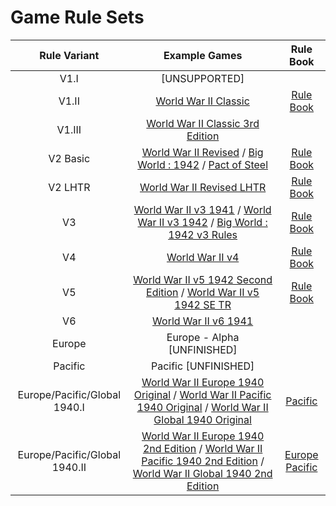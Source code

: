 # Game Rule Sets

| Rule Variant  | Example Games | Rule Book |
|:-------------:|:----------------:|:----------------:|
| V1.I | [UNSUPPORTED] |
| V1.II | [World War II Classic](https://github.com/triplea-maps/world_war_ii_classic/blob/master/map/games/classic.xml) | [Rule Book](https://www.axisandallies.org/wp-content/uploads/2011/12/Axis-Allies-2nd-Edition.pdf)
| V1.III | [World War II Classic 3rd Edition](https://github.com/triplea-maps/world_war_ii_classic/blob/master/map/games/classic_3rd_edition.xml) |
| V2 Basic | [World War II Revised](https://github.com/triplea-maps/world_war_ii_revised/blob/master/map/games/ww2v2.xml) / [Big World : 1942](https://github.com/triplea-maps/big_world/blob/master/map/games/big_world_1942.xml) / [Pact of Steel](https://github.com/triplea-maps/the_pact_of_steel/blob/master/map/games/pact_of_steel_2.xml) | [Rule Book](https://www.axisandallies.org/wp-content/uploads/2011/12/Axis-Allies-Revised-pdf-232x300.jpg)
| V2 LHTR | [World War II Revised LHTR](https://github.com/triplea-maps/world_war_ii_revised/blob/master/map/games/lhtr.xml) | [Rule Book](https://www.axisandallies.org/wp-content/uploads/AAR_LHTR_v2.0.pdf)
| V3 | [World War II v3 1941](https://github.com/triplea-maps/world_war_ii_v3/blob/master/map/games/WW2v3-1941.xml) / [World War II v3 1942](https://github.com/triplea-maps/world_war_ii_v3/blob/master/map/games/WW2v3-1942.xml) / [Big World : 1942 v3 Rules](https://github.com/triplea-maps/big_world/blob/master/map/games/Big_World_1942_v3rules.xml) | [Rule Book](http://www.axisandallies.org/wp-content/uploads/2011/12/Axis-Allies-50th-Anniversary.pdf)
| V4 | [World War II v4](https://github.com/triplea-maps/world_war_ii_v4/blob/master/map/games/WW2v4.xml) | [Rule Book](http://www.axisandallies.org/wp-content/uploads/2011/12/Axis-Allies-Spring-1942-compressed.pdf)
| V5 | [World War II v5 1942 Second Edition](https://github.com/triplea-maps/world_war_ii_v5_1942/blob/master/map/games/WW2v5_1942_2nd.xml) / [World War II v5 1942 SE TR](https://github.com/triplea-maps/world_war_ii_v5_1942/blob/master/map/games/WW2v5_1942_2nd_TR.xml) | [Rule Book](https://www.axisandallies.org/wp-content/uploads/2011/12/Axis-Allies-1942-Second-Edition.pdf)
| V6 | [World War II v6 1941](https://github.com/triplea-maps/world_war_ii_v6_1941/blob/master/map/games/WW2v6_1941.xml) |
| Europe | Europe - Alpha [UNFINISHED] |
| Pacific | Pacific [UNFINISHED] |
| Europe/Pacific/Global 1940.I | [World War II Europe 1940 Original](https://github.com/triplea-maps/world_war_ii_europe/blob/master/map/games/ww2eur40.xml) / [World War II Pacific 1940 Original](https://github.com/triplea-maps/world_war_ii_pacific/blob/master/map/games/ww2pac40.xml) / [World War II Global 1940 Original](https://github.com/triplea-maps/world_war_ii_global/blob/master/map/games/ww2global40.xml) | [Pacific](https://www.axisandallies.org/wp-content/uploads/2011/12/Axis-Allies-Pacifc-1940-compressed.pdf)
| Europe/Pacific/Global 1940.II | [World War II Europe 1940 2nd Edition](https://github.com/triplea-maps/world_war_ii_europe/blob/master/map/games/ww2eur40_2nd_edition.xml) / [World War II Pacific 1940 2nd Edition](https://github.com/triplea-maps/world_war_ii_pacific/blob/master/map/games/ww2pac40_2nd_edition.xml) / [World War II Global 1940 2nd Edition](https://github.com/triplea-maps/world_war_ii_global/blob/master/map/games/ww2global40_2nd_edition.xml) | [Europe](https://www.axisandallies.org/wp-content/uploads/2011/12/Axis-Allies-Europe-1940-Second-Edition.pdf) [Pacific](https://www.axisandallies.org/wp-content/uploads/2011/12/Axis-Allies-Pacific-1940-Second-Edition-pdf-231x300.jpg)

